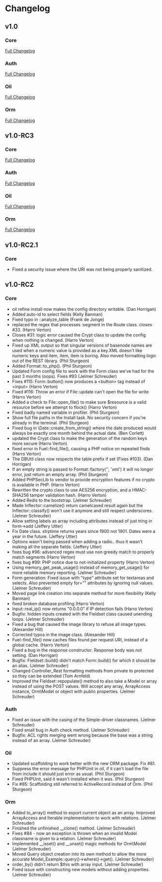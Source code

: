 # Changelog

## v1.0

### Core

[Full Changelog](https://github.com/fuel/core/compare/v1.0-rc3...v1.0)

### Auth

[Full Changelog](https://github.com/fuel/auth/compare/v1.0-rc3...v1.0)

### Oil

[Full Changelog](https://github.com/fuel/oil/compare/v1.0-rc3...v1.0)

### Orm

[Full Changelog](https://github.com/fuel/orm/compare/v1.0-rc3...v1.0)


## v1.0-RC3

### Core

[Full Changelog](https://github.com/fuel/core/compare/v1.0-rc2.1...v1.0-rc3)

### Auth

[Full Changelog](https://github.com/fuel/auth/compare/v1.0-rc2...v1.0-rc3)

### Oil

[Full Changelog](https://github.com/fuel/oil/compare/v1.0-rc2...v1.0-rc3)

### Orm

[Full Changelog](https://github.com/fuel/orm/compare/v1.0-rc2...v1.0-rc3)


## v1.0-RC2.1

### Core

* Fixed a security issue where the URI was not being properly sanitized.

## v1.0-RC2

### Core

* oil refine install now makes the config directory writable. (Dan Horrigan)
* Added auto-id to select fields (Kelly Banman)
* Fixed typo in ::analyze\_table (Frank de Jonge)
* replaced the regex that processes :segment in the Route class. closes #33. (Harro Verton)
* Closes #31: logic error caused the Crypt class to update the config when nothing is changed. (Harro Verton)
* Fixed up XML output so that singular versions of basenode names are used when a numeric value is provided as a key.XML doesn't like numeric keys and item, item, item is boring. Also moved formatting logic out of the REST library. (Phil Sturgeon)
* Added Format::to\_php(). (Phil Sturgeon)
* Updated Form config file to work with the Form class we've had for the past 3 months (oops). Fixes #93 (Jelmer Schreuder)
* Fixes #115: Form::button() now produces a &lt;button&gt; tag instead of &lt;input&gt; (Harro Verton)
* Fixed #116: Throw an error if File::update can't open the file for write (Harro Verton)
* Added a check to File::open\_file() to make sure $resource is a valid resource before we attempt to flock() (Harro Verton)
* Fixed badly named variable in profiler. (Phil Sturgeon)
* Show full file paths in the Install task. No security concern if you're already in the terminal. (Phil Sturgeon)
* Fixed bug in \Date::create\_from\_string() where the date produced would always be exactly one month behind the actual date. (Ben Corlett)
* updated the Crypt class to make the generation of the random keys more secure (Harro Verton)
* fixed error in Fuel::find\_file(), causing a PHP notice on repeated finds (Harro Verton)
* The DBUtil class now respects the table prefix if set (Fixes #103). (Dan Horrigan)
* If an empty string is passed to Format::factory('', 'xml') it will no longer error, just return an empty array. (Phil Sturgeon)
* Added PHPSecLib to vendor to provide encryption features if no crypto is available in PHP. (Harro Verton)
* Rewritten the crypto class to use AES256 encryption, and a HMAC-SHA256 tamper validation hash. (Harro Verton)
* Added Redis to the bootstrap. (Jelmer Schreuder)
* Made Inflector::camelize() return camelcased result again but the Inflector::classify() won't use it anymore and still respect underscores. (Jelmer Schreuder)
* Allow setting labels as array including attributes instead of just tring in form->add (Jeffery Utter)
* Fix Date class. strptime returns years since 1900 not 1901. Dates were a year in the future. (Jeffery Utter)
* Options wasn't being passed when adding a radio.. thus it wasn't making all the separate fields. (Jeffery Utter)
* fixes bug #96: advanced regex must use non greedy match to properly match segments (Harro Verton)
* fixes bug #99: PHP notice due to not-initialized property (Harro Verton)
* Using memory\_get\_peak\_usage() instead of memory\_get\_usage() for more reliable memory reporting. (Jelmer Schreuder)
* Form generation: Fixed issue with "type" attribute set for textareas and selects. Also prevented empty for="" attributes by ignoring null values. (Jelmer Schreuder)
* Moved page link creation into separate method for more flexibility (Kelly Banman)
* fixed broken database profiling (Harro Verton)
* Input::real\_ip() now returns "0.0.0.0" if IP detection fails (Harro Verton)
* Bugfix: hidden inputs created with the Fieldset class caused unending loops. (Jelmer Schreuder)
* Fixed a bug that caused the image library to refuse all image types. (Alexander Hill)
* Corrected typos in the image class. (Alexander Hill)
* Fuel::find\_file() now caches files found per request URI, instead of a global cache. (Harro Verton)
* Fixed a bug in the response constructor. Response body was not setting. (Dan Horrigan)
* Bugfix: Fieldset::build() didn't match Form::build() for which it should be an alias. (Jelmer Schreuder)
* Changed Controller\_Rest formatting methods from private to protected so they can be extended (Tom Arnfeld)
* Improved the Fieldset::repopulate() method to also take a Model or array instead of using the POST values. Will accept any array, ArrayAccess instance, Orm\Model or object with public properties. (Jelmer Schreuder)

### Auth

* Fixed an issue with the casing of the Simple-driver classnames. (Jelmer Schreuder)
* Fixed small bug in Auth check method. (Jelmer Schreuder)
* Bugfix: ACL rights merging went wrong because the base was a string instead of an array. (Jelmer Schreuder)

### Oil

* Updated scaffolding to work better with the new ORM package. Fix #81.
* Suppress the error message for PHPUnit in oil, if it can't load the file from include it should just error as usual. (Phil Sturgeon)
* Fixed PHPUnit, said it wasn't installed when it was. (Phil Sturgeon)
* Fix #85: Scaffolding still referred to ActiveRecord instead of Orm. (Phil Sturgeon)

### Orm

* Added to\_array() method to export current object as an array. Improved ArrayAccess and Iterable implementation to work with relations. (Jelmer Schreuder)
* Finished the unfinished \_\_clone() method. (Jelmer Schreuder)
* Fixes #84 - now an exception is thrown when an invalid Model classname is given to a relation. (Jelmer Schreuder)
* Implemented \_\_isset() and \_\_unset() magic methods for Orm\Model (Jelmer Schreuder)
* Moved Query object creation into its own method to allow the more accurate Model\_Example::query()->where()->get(). (Jelmer Schreuder)
* order\_by() didn't return $this with array input. (Jelmer Schreuder)
* Fixed issue with constructing new models without adding properties. (Jelmer Schreuder)
